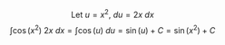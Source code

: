 $$
\text{Let } u = x^2,\ du = 2x\ dx
$$
$$
\int \cos(x^2)\ 2x\ dx = \int \cos(u) \ du = \sin(u) + C = \sin(x^2) + C
$$
